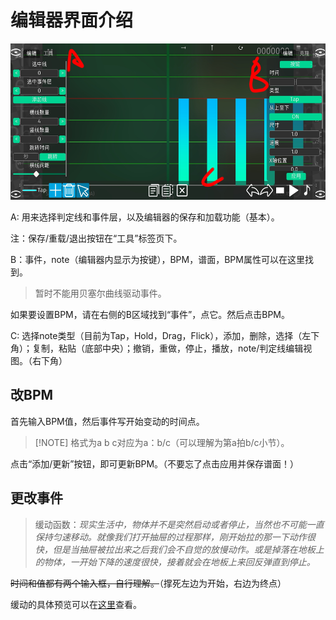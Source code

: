 # 编辑器界面介绍

<img src="UI/img2.jpg" height="250" >

A: 用来选择判定线和事件层，以及编辑器的保存和加载功能（基本）。

注：保存/重载/退出按钮在“工具”标签页下。

B：事件，note（编辑器内显示为按键），BPM，谱面，BPM属性可以在这里找到。

> 暂时不能用贝塞尔曲线驱动事件。

如果要设置BPM，请在右侧的B区域找到“事件”，点它。然后点击BPM。

C: 选择note类型（目前为Tap，Hold，Drag，Flick），添加，删除，选择（左下角）；复制，粘贴（底部中央）；撤销，重做，停止，播放，note/判定线编辑视图。（右下角）

## 改BPM

首先输入BPM值，然后事件写开始变动的时间点。

> [!NOTE] 格式为a b c对应为a：b/c（可以理解为第a拍b/c小节）。

点击“添加/更新”按钮，即可更新BPM。（不要忘了点击应用并保存谱面！）

## 更改事件

> 缓动函数：*现实生活中，物体并不是突然启动或者停止，当然也不可能一直保持匀速移动。就像我们打开抽屉的过程那样，刚开始拉的那一下动作很快，但是当抽屉被拉出来之后我们会不自觉的放慢动作。或是掉落在地板上的物体，一开始下降的速度很快，接着就会在地板上来回反弹直到停止。*

~~时间和值都有两个输入框，自行理解。~~（撑死左边为开始，右边为终点）

缓动的具体预览可以在[这里](https://easings.net/zh-cn)查看。